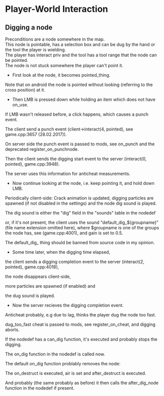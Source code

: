 # Player-World Interaction

Digging a node
--------------

Preconditions are a node somewhere in the map.  
This node is pointable, has a selection box and can be dug by the hand or the tool the player is wielding.  
The player has interact priv and the tool has a tool range that the node can be pointed.  
The node is not stuck somewhere the player can't point it.

*   First look at the node, it becomes pointed\_thing.

Note that on android the node is pointed without looking (referring to the cross position) at it.

*   Then LMB is pressed down while holding an item which does not have on\_use.

If LMB wasn't released before, a click happens, which causes a punch event.

The client send a punch event (client->interact(4, pointed), see game.cpp:3657 (28.02.2017)).

On server side the punch event is passed to mods, see on\_punch and the deprecated register\_on\_punchnode.

Then the client sends the digging start event to the server (interact(0, pointed), game.cpp:3948).

The server uses this information for anticheat measurements.

*   Now continue looking at the node, i.e. keep pointing it, and hold down LMB.

Periodically client-side: Crack animation is updated, digging particles are spawned (if not disabled in the settings) and the node dig sound is played.

The dig sound is either the "dig" field in the "sounds" table in the nodedef

or, if it's not present, the client uses the sound "default\_dig\_${groupname}" (file name extension omitted here), where $groupname is one of the groups the node has, see (game.cpp:4001), and gain is set to 0.5.

The default\_dig\_ thing should be banned from source code in my opinion.

*   Some time later, when the digging time elapsed,

the client sends a digging completion event to the server (interact(2, pointed), game.cpp:4018),

the node disappears client-side,

more particles are spawned (if enabled) and

the dug sound is played.

*   Now the server recieves the digging completion event.

Anticheat probably, e.g due to lag, thinks the player dug the node too fast.

dug\_too\_fast cheat is passed to mods, see register\_on\_cheat, and digging aborts.

If the nodedef has a can\_dig function, it's executed and probably stops the digging.

The on\_dig function in the nodedef is called now.

The default on\_dig function problably removes the node:

The on\_destruct is executed, air is set and after\_destruct is executed.

And probably (the same probably as before) it then calls the after\_dig\_node function in the nodedef if present.